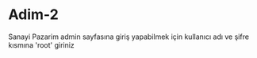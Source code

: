 # Adim-2
Sanayi Pazarim
admin sayfasına giriş yapabilmek için kullanıcı adı ve şifre kısmına 'root' giriniz

